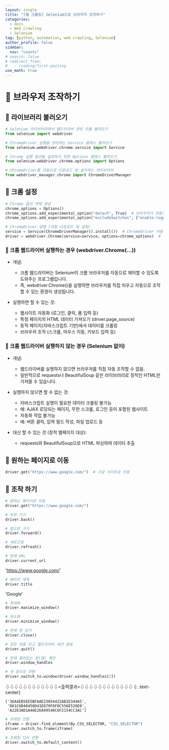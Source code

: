 ```yaml
---
layout: single
title: "[웹 크롤링] Selenium으로 브라우저 조작하기"
categories:
  - docs
  - Web_Crawling
  - Selenium
tag: [python, automation, web_crawling, Selenium]
author_profile: false
sidebar:
  nav: "counts"
# search: false
# redirect_from:
#   - /coding/first-posting
use_math: true
---
```


# 👑 브라우저 조작하기

## 🍄 라이브러리 불러오기

```python
# Selenium 라이브러리에서 웹드라이버 관련 모듈 불러오기
from selenium import webdriver

# ChromeDriver 실행을 관리하는 Service 클래스 불러오기
from selenium.webdriver.chrome.service import Service

# Chrome 실행 옵션을 설정하기 위한 Options 클래스 불러오기
from selenium.webdriver.chrome.options import Options

# ChromeDriver를 자동으로 다운로드 및 설치하는 라이브러리
from webdriver_manager.chrome import ChromeDriverManager
```

## 🍄 크롬 설정

```python
# Chrome 옵션 객체 생성
chrome_options = Options()
chrome_options.add_experimental_option("detach", True)  # 브라우저가 자동으로 닫히지 않도록 설정
chrome_options.add_experimental_option("excludeSwitches", ["enable-logging"])  # 불필요한 로그 제거

# ChromeDriver 실행 (자동 다운로드 및 설정)
service = Service(ChromeDriverManager().install())  # ChromeDriver 자동 설치 및 실행
driver = webdriver.Chrome(service=service, options=chrome_options)  # 웹드라이버 실행
```

### 🍋 크롬 웹드라이버 실행하는 경우 (webdriver.Chrome(...))

- 개념:

  - 크롬 웹드라이버는 Selenium이 크롬 브라우저를 자동으로 제어할 수 있도록 도와주는 프로그램입니다.
  - 즉, webdriver.Chrome()을 실행하면 브라우저를 직접 띄우고 자동으로 조작할 수 있는 환경이 생성됩니다.

- 실행하면 할 수 있는 것:
  - 웹사이트 자동화 (로그인, 클릭, 폼 입력 등)
  - 특정 페이지의 HTML 데이터 가져오기 (driver.page_source)
  - 동적 페이지(자바스크립트 기반)에서 데이터를 크롤링
  - 브라우저 조작 (스크롤, 마우스 이동, 키보드 입력 등)

### 🍋 크롬 웹드라이버 실행하지 않는 경우 (Selenium 없이)

- 개념:

  - 웹드라이버를 실행하지 않으면 브라우저를 직접 자동 조작할 수 없음.
  - 일반적으로 requests나 BeautifulSoup 같은 라이브러리로 정적인 HTML만 가져올 수 있습니다.

- 실행하지 않으면 할 수 없는 것:

  - 자바스크립트 실행이 필요한 데이터 크롤링 불가능
  - 예: AJAX 로딩되는 페이지, 무한 스크롤, 로그인 등이 포함된 웹사이트
  - 자동화 작업 불가능
  - 예: 버튼 클릭, 입력 필드 작성, 파일 업로드 등

- 대신 할 수 있는 것 (정적 웹페이지 대상):
  - requests와 BeautifulSoup으로 HTML 파싱하여 데이터 추출

## 🍄 원하는 페이지로 이동

```python
driver.get("https://www.google.com/")  # 구글 사이트로 이동
```

## 🍄 조작 하기

```python
# 원하는 페이지로 이동
driver.get("https://www.google.com/")
```

```python
# 뒤로 가기
driver.back()
```

```python
# 앞으로 가기
driver.forward()
```

```python
# 새로고침
driver.refresh()
```

```python
# 현재 URL
driver.current_url
```

'https://www.google.com/'

```python
# 페이지 제목
driver.title
```

'Google'

```python
# 최대화
driver.maximize_window()
```

```python
# 최소화
driver.minimize_window()
```

```python
# 현재 창 닫기
driver.close()
```

```python
# 모든 창을 닫고 웹드라이버 세션 종료
driver.quit()
```

```python
# 현재 열려있는 창(탭) 확인
driver.window_handles
```

```python
# 새 창으로 전환
driver.switch_to.window(driver.window_handles[2])
```

⇩⇩⇩⇩⇩⇩⇩⇩⇩⇩⇩⇩<출력결과>⇩⇩⇩⇩⇩⇩⇩⇩⇩⇩⇩⇩
{: .text-center}

```plaintext
['3EA4EB5EE5BFAAE23054422AB1E344A5',
 'D61C6B48456D41E679F6F0C556E526E0',
 'A22E3AD1A46E2EA49548C6F2154CC3AC']
```

```python
# 프레임 전환
iframe = driver.find_element(By.CSS_SELECTOR, "CSS_SELECTOR")
driver.switch_to.frame(iframe)
```

```python
# 프레임 다시 전환
driver.switch_to.default_content()
```

